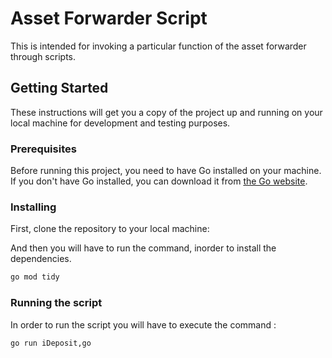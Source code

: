 # Asset Forwarder Script

This is intended for invoking a particular function of the asset forwarder through scripts.

## Getting Started

These instructions will get you a copy of the project up and running on your local machine for development and testing purposes.

### Prerequisites

Before running this project, you need to have Go installed on your machine. If you don't have Go installed, you can download it from [the Go website](https://golang.org/dl/).

### Installing

First, clone the repository to your local machine:

And then you will have to run the command, inorder to install the dependencies.

```bash
go mod tidy
```

### Running the script

In order to run the script you will have to execute the command :

```bash
go run iDeposit,go
```
